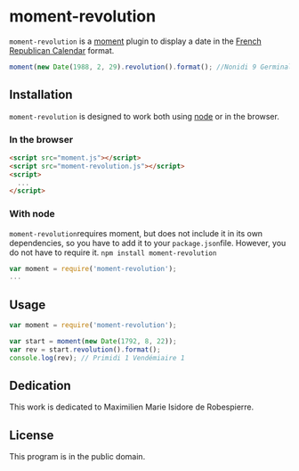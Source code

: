 # moment-revolution

`moment-revolution` is a [moment](http://momentjs.com) plugin to display a date in the [French Republican Calendar](http://en.wikipedia.org/wiki/French_Republican_Calendar) format.

```js
moment(new Date(1988, 2, 29).revolution().format(); //Nonidi 9 Germinal 196
```

## Installation

`moment-revolution` is designed to work both using [node](http://nodejs.org) or in the browser.

### In the browser

```html
<script src="moment.js"></script>
<script src="moment-revolution.js"></script>
<script>
  ...
</script>
```

### With node
`moment-revolution`requires moment, but does not include it in its own dependencies, so you have to add it to your `package.json`file. However, you do not have to require it.
`npm install moment-revolution`

```js
var moment = require('moment-revolution');
...
```

## Usage
```js
var moment = require('moment-revolution');

var start = moment(new Date(1792, 8, 22));
var rev = start.revolution().format();
console.log(rev); // Primidi 1 Vendémiaire 1

```

## Dedication

This work is dedicated to Maximilien Marie Isidore de Robespierre.

## License

This program is in the public domain.
